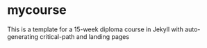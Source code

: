 # mycourse
This is a template for a 15-week diploma course in Jekyll with auto-generating critical-path and landing pages
